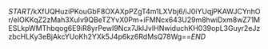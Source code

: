 $START$/kXfUQHuziPKouGbF8OXAXpPZgT4m1LXVbj6/iJ0iYUqjPKAWJCYnhOr/eIOKKqZ2zMah3XuIv9QBeTZYvX0Pm+iFMNcx643U29m8hwiDxm8wZ71MESLkpWMThbqog6E9iR8yrPewI9Ncx7JklJvIHNwiduchKH039opL3Guyr2eJzzbcHLKy3eBjAkcYUoKh2YXk5J4p6kz6RdMsQ78Wg==$END$